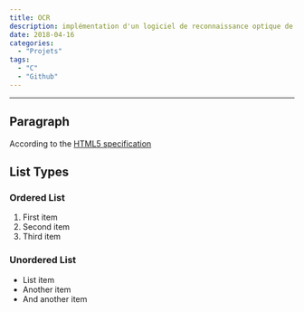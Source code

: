 ```yaml
---
title: OCR
description: implémentation d'un logiciel de reconnaissance optique de caractères en C
date: 2018-04-16
categories:
  - "Projets"
tags:
  - "C"
  - "Github"
---
```



***

## Paragraph

According to the [HTML5 specification](https://www.w3.org/TR/html5/dom.html#elements) 

## List Types

### Ordered List

1. First item
2. Second item
3. Third item

### Unordered List

* List item
* Another item
* And another item
